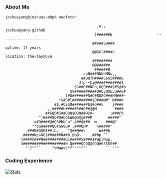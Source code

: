 ### About Me
``` console
joshuayang@joshuas-mbp% neofetch

                                         ,a,,                       joshua@yang-github
                                        ]######N                    --------------------
                                       ##@##S@###                   uptime: 17 years
                                       @@SGl####b                   location: the-bay@USA
                                       #########                    
                                       @@@#####                     
                                        ######Q                     
                                   apN###NNNNNNw,,                  
                                  ##QQ7@####S$GS####p               
                                 J(p-~Ci@###########$               
                               $G##G##NDb;8QQ###$#S@#b              
                             $%##########Q#Q8Q$G5G##8#
                           )#G#######S#Q#8Q8G###NN###~              
                        *&#S#l#########$Q###@#" @###N               
                      #$,#QSSQ#######b$#G##C    j####               
                   ,,#####b#####S##Q##@@M        ####               
                  ##GQ@#S##QQQ$@QQ##@@#~       ;###@b               
               "}G###SQ#Q#bG$WG@G@@###M       #####"
             a#Q####@#Q3#bN`a",4##@###  m    ###@C                  
            "*bG8####QG#GG8G# ,###Q@#    %#####"                    
         ,###N#GGG8##lb,-,  "@##@##\     `W###b                     
        #####NpG8G$######N##b,@b@~    ,##bp `^                      
       {####@###N##########Q1#####S####$#WplNwp,                    
       3###################N Q####QQQQ@QQQ#GSSSG##                  
         "`7"^``     "%WWW%5*f""""^^"        ```""^                 

```

### Coding Experience

[![Stats](https://github-readme-stats.vercel.app/api/wakatime?username=joshuayang&count_private=true&theme=tokyonight&show_icons=true&compact=true&custom_title=About%20Languages)](https://wakatime.com/@joshuayang)

<!-- https://github.com/anuraghazra/github-readme-stats/blob/master/themes/README.md-->

